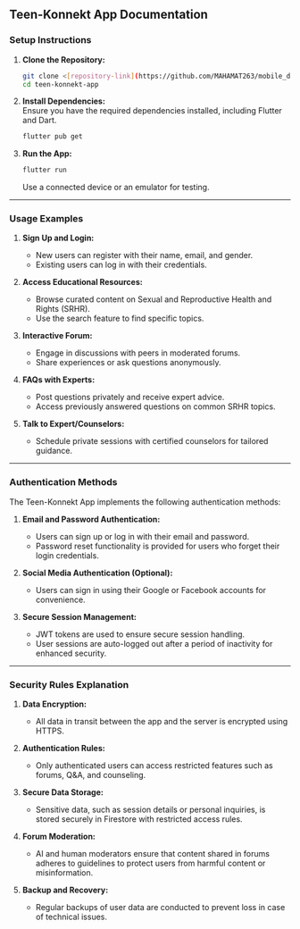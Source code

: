 ## Teen-Konnekt App Documentation  

### Setup Instructions  

1. **Clone the Repository:**  
   ```bash
   git clone <[repository-link](https://github.com/MAHAMAT263/mobile_dev_group_summative)>
   cd teen-konnekt-app
   ```

2. **Install Dependencies:**  
   Ensure you have the required dependencies installed, including Flutter and Dart.  
   ```bash
   flutter pub get
   ```


3. **Run the App:**  
   ```bash
   flutter run
   ```  
   Use a connected device or an emulator for testing.  

---

### Usage Examples  

1. **Sign Up and Login:**  
   - New users can register with their name, email, and gender.  
   - Existing users can log in with their credentials.  

2. **Access Educational Resources:**  
   - Browse curated content on Sexual and Reproductive Health and Rights (SRHR).  
   - Use the search feature to find specific topics.  

3. **Interactive Forum:**  
   - Engage in discussions with peers in moderated forums.  
   - Share experiences or ask questions anonymously.  

4. **FAQs with Experts:**  
   - Post questions privately and receive expert advice.  
   - Access previously answered questions on common SRHR topics.  

5. **Talk to Expert/Counselors:**  
   - Schedule private sessions with certified counselors for tailored guidance.  

---

### Authentication Methods  

The Teen-Konnekt App implements the following authentication methods:  

1. **Email and Password Authentication:**  
   - Users can sign up or log in with their email and password.  
   - Password reset functionality is provided for users who forget their login credentials.  

2. **Social Media Authentication (Optional):**  
   - Users can sign in using their Google or Facebook accounts for convenience.  

3. **Secure Session Management:**  
   - JWT tokens are used to ensure secure session handling.  
   - User sessions are auto-logged out after a period of inactivity for enhanced security.  

---

### Security Rules Explanation  

1. **Data Encryption:**  
   - All data in transit between the app and the server is encrypted using HTTPS.  

2. **Authentication Rules:**  
   - Only authenticated users can access restricted features such as forums, Q&A, and counseling.  

3. **Secure Data Storage:**  
   - Sensitive data, such as session details or personal inquiries, is stored securely in Firestore with restricted access rules.  

4. **Forum Moderation:**  
   - AI and human moderators ensure that content shared in forums adheres to guidelines to protect users from harmful content or misinformation.  

5. **Backup and Recovery:**  
   - Regular backups of user data are conducted to prevent loss in case of technical issues.  
